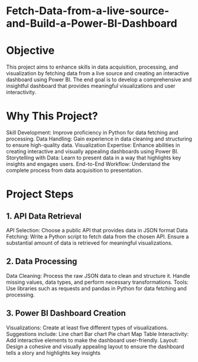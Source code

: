 # Fetch-Data-from-a-live-source-and-Build-a-Power-BI-Dashboard
# Objective
This project aims to enhance skills in data acquisition, processing, and visualization by fetching data from a live source and creating an interactive dashboard using Power BI. The end goal is to develop a comprehensive and insightful dashboard that provides meaningful visualizations and user interactivity.

# Why This Project?
Skill Development: Improve proficiency in Python for data fetching and processing.
Data Handling: Gain experience in data cleaning and structuring to ensure high-quality data.
Visualization Expertise: Enhance abilities in creating interactive and visually appealing dashboards using Power BI.
Storytelling with Data: Learn to present data in a way that highlights key insights and engages users.
End-to-End Workflow: Understand the complete process from data acquisition to presentation.

# Project Steps
## 1. API Data Retrieval
API Selection: Choose a public API that provides data in JSON format
Data Fetching: Write a Python script to fetch data from the chosen API. Ensure a substantial amount of data is retrieved for meaningful visualizations.

## 2. Data Processing
Data Cleaning: Process the raw JSON data to clean and structure it. Handle missing values, data types, and perform necessary transformations.
Tools: Use libraries such as requests and pandas in Python for data fetching and processing.

## 3. Power BI Dashboard Creation
Visualizations: Create at least five different types of visualizations. Suggestions include:
Line chart
Bar chart
Pie chart
Map
Table
Interactivity: Add interactive elements to make the dashboard user-friendly.
Layout: Design a cohesive and visually appealing layout to ensure the dashboard tells a story and highlights key insights
